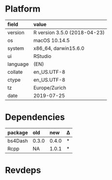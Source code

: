 # Platform

|field    |value                        |
|:--------|:----------------------------|
|version  |R version 3.5.0 (2018-04-23) |
|os       |macOS  10.14.5               |
|system   |x86_64, darwin15.6.0         |
|ui       |RStudio                      |
|language |(EN)                         |
|collate  |en_US.UTF-8                  |
|ctype    |en_US.UTF-8                  |
|tz       |Europe/Zurich                |
|date     |2019-07-25                   |

# Dependencies

|package |old   |new   |Δ  |
|:-------|:-----|:-----|:--|
|bs4Dash |0.3.0 |0.4.0 |*  |
|Rcpp    |NA    |1.0.1 |*  |

# Revdeps

